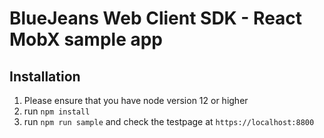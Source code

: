 # BlueJeans Web Client SDK - React MobX sample app

## Installation

1. Please ensure that you have node version 12 or higher
2. run `npm install`
3. run `npm run sample` and check the testpage at `https://localhost:8800`